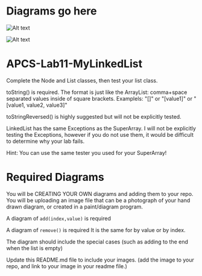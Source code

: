 # Diagrams go here

![Alt text](cat.jpg?raw=true "Title" ) 

![Alt text](cat.jpg?raw=true "Title" ) 

# APCS-Lab11-MyLinkedList

Complete the Node and List classes, then test your list class. 

toString() is required. The format is just like the ArrayList: comma+space separated values inside of square brackets. Examplels: "[]" or "[value1]" or "[value1, value2, value3]"

toStringReversed() is highly suggested but will not be explicitly tested.

LinkedList has the same Exceptions as the SuperArray. I will not be explicitly testing the Exceptions, however if you do not use them, it would be difficult to determine why your lab fails.

Hint: You can use the same tester you used for your SuperArray!

# Required Diagrams


You will be CREATING YOUR OWN diagrams and adding them to your repo. You will be uploading an image file that can be a photograph of your hand drawn diagram, or created in a paint/diagram program.

A diagram of `add(index,value)` is required

A diagram of `remove()` is required It is the same for by value or by index.

The diagram should include the special cases (such as adding to the end when the list is empty)

Update this README.md file to include your images. (add the image to your repo, and link to your image in your readme file.)

